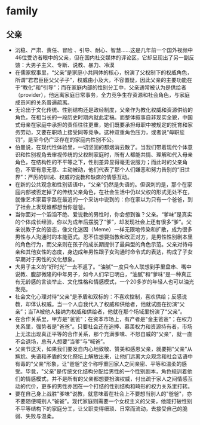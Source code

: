 # family

## 父亲

* 沉稳、严肃、责任、冒险 、引导、耐心、智慧……这是几年前一个国外视频中46位受访者眼中的父亲，但在国内社交媒体的评论区，它却呈现出了另一副反馈：大男子主义、专断、说教、暴力、冷漠
* 在儒家叙事里，“父亲”是家庭小共同体的核心，扮演了父权制下的权威角色，所谓“君君臣臣父父子子”，权威由小及大，不容置疑，因此父亲的主要功能在于“教化”和“引导”；而在家庭内部的性别分工中，父亲通常被认为是供给者（provider），他远离家庭日常事务，全力竞争生存资源和社会角色，与家庭成员间的关系普遍疏离。
* 无论出于文化传统、性别结构还是政经制度，父亲作为教化权威和资源供给的角色，在相当长的一段历史时期内就此定稿。而整体叙事自非现实全貌，中国式母亲在家庭中承担的责任往往更重，她们既要承担母职中被规定的抚育和家务劳动，又要在职场上接受同等竞争。这种双重角色压力，或者说“母职惩罚”，是至今仍广泛存在的家庭内性别不公。
* 伯曼说，在现代性体验里，一切坚固的都烟消云散了。当我们带着现代个体意识和性别视角去审视传统的父权制家庭时，所有人都能共情、理解和代入母亲角色，在结构性的不平等之下，性别差异显得毫无说服力；而此时的父亲角色，不管有意无意、主动被动，他们代表了那个人们嫌恶和努力告别的“旧世界”：严厉的训诫、权威的说教和缺席的情感互动。
* 在新的公共观念和性别话语中，“父亲”仍然是失语的。但讽刺的是，那个在家庭内部被否定掉了的传统父亲角色，在社会生活中仍以父权的形式无处不在，就像艺术家葛宇路在最近的一个采访中说到的：你在家以为只有一个爸爸，到了社会上发现谁都想当你爸爸。
* 当你面对一个滔滔不绝、爱说教的男性时，你会想到谁？父亲。“爹味”是真实的个体成长经验，你以为成年后摆脱了“爹”，却发现社会上还有很多“爹”。父亲说教子女的姿态，像文化迷因（Meme）一样无限地传染和扩散，成为很多男性与人沟通时的本能范式。忍不住想要指教和改正对方，是男性性别剧本里的角色行为，而父亲则在孩子的成长期提供了最典型的角色示范。父亲对待母亲和其他女性的态度，身边成年男性跟子女沟通时命令式的表达，构成了子女早期对于男性的文化想象。
* 大男子主义的“好时光”一去不返了。“油腻”一度只令人联想到手里盘串、嘴中说教、腹部微隆的中年男子，如今人们早已明白，“油腻”和“爹味”是一种真正有无龄感的言谈举止、文化性格和情感模式，一个20多岁的年轻人也可以油光发亮。
* 社会文化心理对待“父亲”是矛盾和双标的：不喜欢控制，喜欢供给；反感说教，却体认权威。当一个人自我代入了权威和供给者，他就试图在扮演“父亲”；当TA被他人接纳为权威和供给者，他就在那个场域里扮演了“父亲”。
* 在合作关系里，甲方是"爸爸"；在资本市场上，有产者是"金主爸爸"；在权力关系里，强势者是"爸爸"。只要社会还在追捧、慕羡权力和资源持有者，市场上无法出现真正平等的合作关系，那个充满爹味、不怒自威的“父亲”，就一直不会退场，总有人想要“当爹”与“喊爸”。
* 父亲节这天，如果我们要发自内心地致敬、赞美和感恩父亲，就要把"父亲"从尴尬、失语和矛盾的文化祭坛上解放出来，让他们远离大众观念和社会话语中有毒的"父亲"形象，让"爸爸"这个称呼重回家人之间亲密、平等和温柔的感受。毕竟，"父亲"是传统文化结构分配给男性的一个性别剧本，角色规训着他们的情感模式，并不是所有的父亲都想要扮演权威，付出疏于家人之间情感互动的代价，更多的男性亦困在一个打结的性别结构和畸形的权力关系里打转。
* 要在自己身上战胜"爹味“说教，就意味着在社会上不要想当别人的"爸爸"，亦不要随便喊别人“爸爸”。现代家庭则需要一个女权主义的父亲，他能打破性别不平等结构下的家庭分工，让父职变得细琐、日常而流动，去接受自己的脆弱、失败与温柔。
